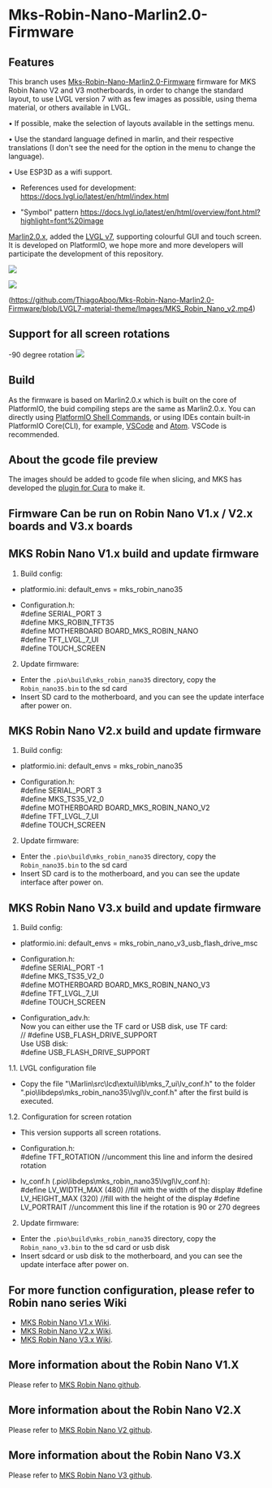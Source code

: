 # Mks-Robin-Nano-Marlin2.0-Firmware
## Features
This branch uses [Mks-Robin-Nano-Marlin2.0-Firmware](https://github.com/makerbase-mks/Mks-Robin-Nano-Marlin2.0-Firmware.git) firmware for MKS Robin Nano V2 and V3 motherboards, in order to change the standard layout, to use LVGL version 7 with as few images as possible, using thema material, or others available in LVGL.

• If possible, make the selection of layouts available in the settings menu.

• Use the standard language defined in marlin, and their respective translations (I don't see the need for the option in the menu to change the language).

• Use ESP3D as a wifi support.

- References used for development:
https://docs.lvgl.io/latest/en/html/index.html

- "Symbol" pattern
https://docs.lvgl.io/latest/en/html/overview/font.html?highlight=font%20image

 [Marlin2.0.x](https://github.com/MarlinFirmware/Marlin), added the [LVGL v7](https://github.com/lvgl/lvgl.git), supporting colourful GUI and touch screen. It is developed on PlatformIO, we hope more and more developers will participate the development of this repository.

![](https://github.com/ThiagoAboo/Mks-Robin-Nano-Marlin2.0-Firmware/blob/LVGL7-material-theme/Images/MKS_Robin_Nano_light.jpg)

![](https://github.com/ThiagoAboo/Mks-Robin-Nano-Marlin2.0-Firmware/blob/LVGL7-material-theme/Images/MKS_Robin_Nano_dark.jpg)

(https://github.com/ThiagoAboo/Mks-Robin-Nano-Marlin2.0-Firmware/blob/LVGL7-material-theme/Images/MKS_Robin_Nano_v2.mp4)

## Support for all screen rotations

-90 degree rotation
![](https://github.com/ThiagoAboo/Mks-Robin-Nano-Marlin2.0-Firmware/blob/LVGL7-material-theme/Images/MKS_Robin_Nano_dark_90.jpg)

## Build
As the firmware is based on Marlin2.0.x which is built on the core of PlatformIO, the buid compiling steps are the same as Marlin2.0.x. You can directly using [PlatformIO Shell Commands](https://docs.platformio.org/en/latest/core/installation.html#piocore-install-shell-commands), or using IDEs contain built-in PlatformIO Core(CLI), for example, [VSCode](https://docs.platformio.org/en/latest/integration/ide/vscode.html#ide-vscode) and [Atom](https://docs.platformio.org/en/latest/integration/ide/atom.html). VSCode is recommended.

## About the gcode file preview
The images should be added to gcode file when slicing, and MKS has developed the [plugin for Cura](https://github.com/makerbase-mks/mks-wifi-plugin) to make it.

## Firmware Can be run on Robin Nano V1.x / V2.x boards and V3.x boards
## MKS Robin Nano V1.x build and update firmware

1. Build config:
     
- platformio.ini: 
     default_envs = mks_robin_nano35    
     
- Configuration.h:  
     #define SERIAL_PORT 3  
     #define MKS_ROBIN_TFT35  
     #define MOTHERBOARD BOARD_MKS_ROBIN_NANO  
     #define TFT_LVGL_7_UI  
     #define TOUCH_SCREEN  

2. Update firmware:
   
- Enter the `.pio\build\mks_robin_nano35` directory, copy the `Robin_nano35.bin` to the sd card
- Insert SD card to the motherboard, and you can see the update interface after power on.   

## MKS Robin Nano V2.x build and update firmware

1. Build config:
     
- platformio.ini: 
     default_envs = mks_robin_nano35    
     
- Configuration.h:   
     #define SERIAL_PORT 3  
     #define MKS_TS35_V2_0  
     #define MOTHERBOARD BOARD_MKS_ROBIN_NANO_V2     
     #define TFT_LVGL_7_UI  
     #define TOUCH_SCREEN  

2. Update firmware:
   
- Enter the `.pio\build\mks_robin_nano35` directory, copy the `Robin_nano35.bin` to the sd card
- Insert SD card is to the motherboard, and you can see the update interface after power on.   

## MKS Robin Nano V3.x build and update firmware

1. Build config:
     
- platformio.ini: 
     default_envs = mks_robin_nano_v3_usb_flash_drive_msc
     
- Configuration.h:   
     #define SERIAL_PORT -1  
     #define MKS_TS35_V2_0  
     #define MOTHERBOARD BOARD_MKS_ROBIN_NANO_V3     
     #define TFT_LVGL_7_UI  
     #define TOUCH_SCREEN

- Configuration_adv.h:    
     Now you can either use the TF card or USB disk, use TF card:   
    // #define USB_FLASH_DRIVE_SUPPORT  
    Use USB disk:  
     #define USB_FLASH_DRIVE_SUPPORT  

1.1. LVGL configuration file

- Copy the file "\Marlin\src\lcd\extui\lib\mks_7_ui\lv_conf.h" to the folder "\.pio\libdeps\mks_robin_nano35\lvgl\lv_conf.h" after the first build is executed.

1.2. Configuration for screen rotation

- This version supports all screen rotations.

- Configuration.h:   
     #define TFT_ROTATION //uncomment this line and inform the desired rotation
     
- lv_conf.h (\.pio\libdeps\mks_robin_nano35\lvgl\lv_conf.h):   
     #define LV_WIDTH_MAX  (480) //fill with the width of the display
     #define LV_HEIGHT_MAX (320) //fill with the height of the display
     #define LV_PORTRAIT //uncomment this line if the rotation is 90 or 270 degrees

2. Update firmware:
   
- Enter the `.pio\build\mks_robin_nano35` directory, copy the `Robin_nano_v3.bin` to the sd card or usb disk
- Insert sdcard or usb disk to the motherboard, and you can see the update interface after power on.  

## For more function configuration, please refer to Robin nano series Wiki
- [MKS Robin Nano V1.x Wiki](https://github.com/makerbase-mks/MKS-Robin-Nano-V1.X/wiki). 
- [MKS Robin Nano V2.x Wiki](https://github.com/makerbase-mks/MKS-Robin-Nano-V2.X/wiki). 
- [MKS Robin Nano V3.x Wiki](https://github.com/makerbase-mks/MKS-Robin-Nano-V3.X/wiki).

## More information about the Robin Nano V1.X
Please refer to [MKS Robin Nano github](https://github.com/makerbase-mks/MKS-Robin-Nano-V1.X).

##  More information about the Robin Nano V2.X
Please refer to [MKS Robin Nano V2 github](https://github.com/makerbase-mks/MKS-Robin-Nano-V2).

##  More information about the Robin Nano V3.X
Please refer to [MKS Robin Nano V3 github](https://github.com/makerbase-mks/MKS-Robin-Nano-V3.X).

